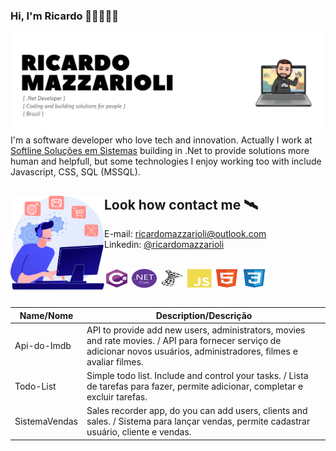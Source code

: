 ### Hi, I'm Ricardo 👋🏻🧑🏻‍💻

<img src="https://raw.githubusercontent.com/ricmazz/ricmazz/main/gh-header-image-cropped.png" alt="banner that says Ricardo Mazzarioli - .Net Developer, Coding and building solutions for people, Brazil" align="right">
I'm a software developer who love tech and innovation. Actually I work at <a href="www.softlinesistemas.com.br">Softline Soluções em Sistemas</a> building  in .Net to provide solutions more human and helpfull, but some technologies I enjoy working too with include Javascript, CSS, SQL (MSSQL).

## Look how contact me 🛰️ <img align="left" width="150" height="150" src="https://github.com/ricmazz/ricmazz/blob/main/ilustra-contato.png?raw=true"></a>
<span>E-mail: <a href="mailto:ricardomazzarioli@outlook.com">ricardomazzarioli@outlook.com</a></span><br />
<span>Linkedin: <a href="https://www.linkedin.com/in/ricardomazzarioli/">@ricardomazzarioli</a></span>
	
<div style="display: inline_block"><br>
	<img align="center" alt="Csharp" height="30" width="40" src="https://raw.githubusercontent.com/devicons/devicon/master/icons/csharp/csharp-original.svg">
	<img align="center" alt="DotNet" height="30" width="40" src="https://raw.githubusercontent.com/devicons/devicon/master/icons/dotnetcore/dotnetcore-original.svg">
	<img align="center" alt="SqlServer" height="30" width="40" src="https://raw.githubusercontent.com/devicons/devicon/master/icons/microsoftsqlserver/microsoftsqlserver-plain.svg">
	<img align="center" alt="Js" height="30" width="40" src="https://raw.githubusercontent.com/devicons/devicon/master/icons/javascript/javascript-plain.svg">
	<img align="center" alt="HTML" height="30" width="40" src="https://raw.githubusercontent.com/devicons/devicon/master/icons/html5/html5-original.svg">
	<img align="center" alt="CSS" height="30" width="40" src="https://raw.githubusercontent.com/devicons/devicon/master/icons/css3/css3-original.svg">
</div>

<div style="display: inline_block"><br>
	<table>
		<thead>
			<tr>
				<th>Name/Nome</th>
				<th>Description/Descrição</th>
			</tr>
		</thead>
		<tbody>
			<tr>
				<td>Api-do-Imdb</td>
				<td>API to provide add new users, administrators, movies and rate movies. / API para fornecer serviço de adicionar novos usuários, administradores, filmes e avaliar filmes. </td>
			</tr>
			<tr>
				<td>Todo-List</td>
				<td>Simple todo list. Include and control your tasks. / Lista de tarefas para fazer, permite adicionar, completar e excluir tarefas.</td>
			</tr>
			<tr>
				<td>SistemaVendas</td>
				<td>Sales recorder app, do you can add users, clients and sales. / Sistema para lançar vendas, permite cadastrar usuário, cliente e vendas.</td>
			</tr>
		</tbody>
	</table>
</div>
